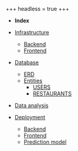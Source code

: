 +++
headless = true
+++
- **Index**

- [Infrastructure](/infrastructure)
  - [Backend](/infrastructure/backend)
  - [Frontend](/infrastructure/frontend)
- [Database](/database)
  - [ERD](/database/erd)
  - [Entities](/database/entities)
    - [USERS](/database/entities/users)
    - [RESTAURANTS](/database/entities/restaurants)
- [Data analysis](/data-analysis)
- [Deployment](/deployment)
  - [Backend](/deployment/backend)
  - [Frontend](/deployment/frontend)
  - [Prediction model](/deployment/prediction-model)
